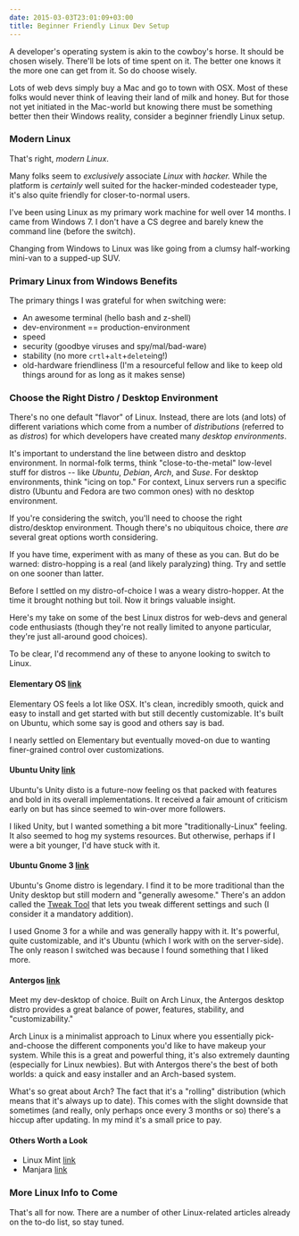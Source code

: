 ```yaml
---
date: 2015-03-03T23:01:09+03:00
title: Beginner Friendly Linux Dev Setup      
---
```


A developer's operating system is akin to the cowboy's horse. It should be chosen wisely. There'll be lots of time spent on it. The better one knows it the more one can get from it. So do choose wisely.

Lots of web devs simply buy a Mac and go to town with OSX. Most of these folks would never think of leaving their land of milk and honey. But for those not yet initiated in the Mac-world but knowing there must be something better then their Windows reality, consider a beginner friendly Linux setup. 

<!--more-->

### Modern Linux

That's right, *modern Linux*. 

Many folks seem to *exclusively* associate *Linux* with  *hacker.* While the platform is *certainly* well suited for the hacker-minded codesteader type, it's also quite friendly for closer-to-normal users. 

I've been using Linux as my primary work machine for well over 14 months. I came from Windows 7. I don't have a CS degree and barely knew the command line (before the switch).  

Changing from Windows to Linux was like going from a clumsy half-working mini-van to a supped-up SUV.

### Primary Linux from Windows Benefits

The primary things I was grateful for when switching were:

- An awesome terminal (hello bash and z-shell)
- dev-environment == production-environment
- speed
- security (goodbye viruses and spy/mal/bad-ware)
- stability (no more `crtl`+`alt`+`delete`ing!)
- old-hardware friendliness (I'm a resourceful fellow and like to keep old things around for as long as it makes sense)

### Choose the Right Distro / Desktop Environment

There's no one default "flavor" of Linux. Instead, there are lots (and lots) of different variations which come from a number of *distributions* (referred to as *distros*) for which developers have created many *desktop environments*. 

It's important to understand the line between distro and desktop environment. In normal-folk terms, think "close-to-the-metal" low-level stuff for distros -- like *Ubuntu*, *Debian*, *Arch*, and *Suse*.  For desktop environments, think "icing on top." For context, Linux servers run a specific distro (Ubuntu and Fedora are two common ones) with no desktop environment.  

If you're considering the switch, you'll need to choose the right distro/desktop environment. Though there's no ubiquitous choice, there *are* several great options worth considering.

If you have time, experiment with as many of these as you can. But do be warned: distro-hopping is a real (and likely paralyzing) thing. Try and settle on one sooner than latter. 

Before I settled on my distro-of-choice I was a weary distro-hopper. At the time it brought nothing but toil. Now it brings valuable insight. 

Here's my take on some of the best Linux distros for web-devs and general code enthusiasts (though they're not really limited to anyone particular, they're just all-around good choices). 

To be clear, I'd recommend any of these to anyone looking to switch to Linux. 

#### Elementary OS [link](http://elementary.io/)

Elementary OS feels a lot like OSX. It's clean, incredibly smooth, quick and easy to install and get started with but still decently customizable. It's built on Ubuntu, which some say is good and others say is bad. 

I nearly settled on Elementary but eventually moved-on due to wanting finer-grained control over customizations.

#### Ubuntu Unity [link](https://unity.ubuntu.com/)

Ubuntu's Unity disto is a future-now feeling os that packed with features and bold in its overall implementations. It received a fair amount of criticism early on but has since seemed to win-over more followers. 

I liked Unity, but I wanted something a bit more "traditionally-Linux" feeling. It also seemed to hog my systems resources. But otherwise, perhaps if I were a bit younger, I'd have stuck with it. 

#### Ubuntu Gnome 3 [link](http://ubuntugnome.org/)
	
Ubuntu's Gnome distro is legendary. I find it to be more traditional than the Unity desktop but still modern and "generally awesome." There's an addon called the [Tweak Tool](https://apps.ubuntu.com/cat/applications/gnome-tweak-tool/) that lets you tweak different settings and such (I consider it a mandatory addition).  

I used Gnome 3 for a while and was generally happy with it. It's powerful, quite customizable, and it's Ubuntu (which I work with on the server-side). The only reason I switched was because I found something that I liked more. 

#### Antergos [link](http://antergos.com/)

Meet my dev-desktop of choice. Built on Arch Linux, the Antergos desktop distro provides a great balance of power, features, stability, and "customizability." 

Arch Linux is a minimalist approach to Linux where you essentially pick-and-choose the different components you'd like to have makeup your system. While this is a great and powerful thing, it's also extremely daunting (especially for Linux newbies). But with Antergos there's the best of both worlds: a quick and easy installer and an Arch-based system. 

What's so great about Arch? The fact that it's a "rolling" distribution (which means that it's always up to date). This comes with the slight downside that sometimes (and really, only perhaps once every 3 months or so) there's a hiccup after updating. In my mind it's a small price to pay. 

#### Others Worth a Look

- Linux Mint [link](http://www.linuxmint.com/)
- Manjara [link](https://manjaro.github.io/) 

### More Linux Info to Come

That's all for now. There are a number of other Linux-related articles already on the to-do list, so stay tuned. 

